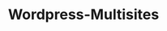 ---
draft: false
title: Wordpress-Multisites
content:
  id: wordpress-multisites
  name: Wordpress-Multisites
  logo: /images/applications/cms/wordpress-multisites/logo.png
  website: https://wordpress.org
  iframe_website: /website-iframe/applications/cms/wordpress-multisites
  dashboardImage: /images/applications/cms/wordpress-multisites/screenshot-1.png
  short_description: WordPress Multisite is a version of WordPress that allows you to run multiple sites off a single installation of WordPress.
  description: WordPress is a free and open-source content management system written in PHP and paired with a MySQL or MariaDB database. Multisite is a type of WordPress installation that allows you to create and manage a network of multiple websites from a single WordPress dashboard. This lets you easily make changes and keep your websites updated from one place. You can create a multisite network alone or add other users who can create their own sites inside your network, limiting them from accessing more powerful WordPress features.
  features:
    - title: Many sites, one dashboard
      description: WordPress multisite networks are a great option for those wanting to manage separate websites from one dashboard. Multisite networks are used by corporations, schools, universities, news outlets, online businesses, etc. You can also create your own blogging platform (network of blogs) on a single multisite installation.
    - title: Choose a number…
      description: You can host a virtually unlimited number of sites in a Multisite setup, thus saving the expense and time of creating separate web hosting accounts and individual websites that need to be managed on their own. The number of sites and amount of content they can contain are limited only by the resources, such as storage and bandwidth, available to the main site through its hosting provider.
    - title: Lots of uses
      description: Multisite can be used for various purposes. 1) Education portals can create a single “hub” site that hosts the websites of multiple instructors or classes so that students can get a consistent experience across all of them, and instructors don’t need to direct students to their own personal sites. 2) It can be useful for training users in coding, etc, by making it possible to set up multiple test sites under one master site. 3) Design businesses and other kinds of companies can provide clients with a managed site for blogging or other purposes related to doing business with the parent company. 4) Multisite can be used to set up a commercial web network in which users pay a subscription fee to have their own site hosted in the network. Finally, 5) A company with multiple employees or contractors who deal independently with customers or clients might use Multisite to allow each of these professionals to set up an individual site under the brand of the main site.
    - title: Built-in blog, ready to go
      description: "Since WordPress was originally created as a blogging platform, blogging capabilities are built in and easy to integrate, if desired. It's also easy to set up RSS/email subscriptions to your blog and commenting capabilities, and automatically add the most recent blog posts to other pages of the site (your home page, for example). This helps to extend your reach and make your site more dynamic and interactive."
  screenshots:
    - /images/applications/cms/wordpress-multisites/screenshot-1.png
    - /images/applications/cms/wordpress-multisites/screenshot-2.png
---